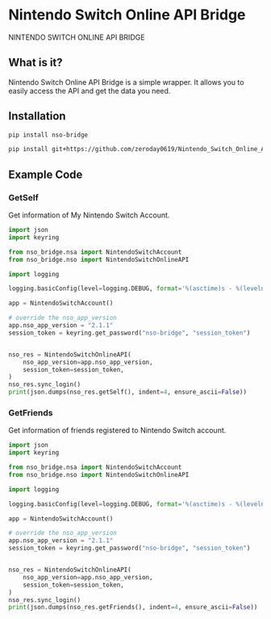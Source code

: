# Nintendo Switch Online API Bridge

NINTENDO SWITCH ONLINE API BRIDGE

## What is it?

Nintendo Switch Online API Bridge is a simple wrapper. It allows you to easily access the API and get the data you need.

## Installation

```bash
pip install nso-bridge
```

```bash
pip install git+https://github.com/zeroday0619/Nintendo_Switch_Online_API_Bridge.git
```

## Example Code

### GetSelf

Get information of My Nintendo Switch Account.

```python
import json
import keyring

from nso_bridge.nsa import NintendoSwitchAccount
from nso_bridge.nso import NintendoSwitchOnlineAPI

import logging

logging.basicConfig(level=logging.DEBUG, format='%(asctime)s - %(levelname)s - %(message)s')

app = NintendoSwitchAccount()

# override the nso_app_version
app.nso_app_version = "2.1.1"
session_token = keyring.get_password("nso-bridge", "session_token")


nso_res = NintendoSwitchOnlineAPI(
    nso_app_version=app.nso_app_version,
    session_token=session_token,
)
nso_res.sync_login()
print(json.dumps(nso_res.getSelf(), indent=4, ensure_ascii=False))

```

### GetFriends

Get information of friends registered to Nintendo Switch account.

```python
import json
import keyring

from nso_bridge.nsa import NintendoSwitchAccount
from nso_bridge.nso import NintendoSwitchOnlineAPI

import logging

logging.basicConfig(level=logging.DEBUG, format='%(asctime)s - %(levelname)s - %(message)s')

app = NintendoSwitchAccount()

# override the nso_app_version
app.nso_app_version = "2.1.1"
session_token = keyring.get_password("nso-bridge", "session_token")


nso_res = NintendoSwitchOnlineAPI(
    nso_app_version=app.nso_app_version,
    session_token=session_token,
)
nso_res.sync_login()
print(json.dumps(nso_res.getFriends(), indent=4, ensure_ascii=False))
```
